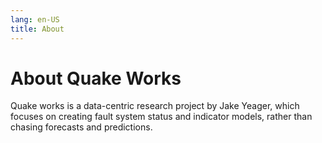 ```yaml
---
lang: en-US
title: About
---
```


# About Quake Works

Quake works is a data-centric research project by Jake Yeager, which focuses on creating fault system status and indicator models, rather than chasing forecasts and predictions.